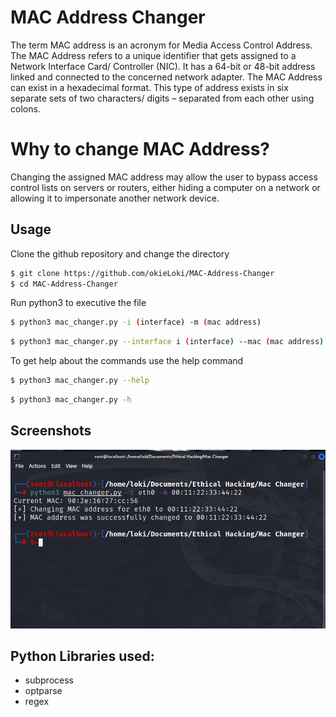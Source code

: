
# MAC Address Changer
The term MAC address is an acronym for Media Access Control Address. The MAC Address refers to a unique identifier that gets assigned to a Network Interface Card/ Controller (NIC). It has a 64-bit or 48-bit address linked and connected to the concerned network adapter. The MAC Address can exist in a hexadecimal format. This type of address exists in six separate sets of two characters/ digits – separated from each other using colons.


# Why to change MAC Address?
Changing the assigned MAC address may allow the user to bypass access control lists on servers or routers, either hiding a computer on a network or allowing it to impersonate another network device.

## Usage

Clone the github repository and change the directory
```bash
$ git clone https://github.com/okieLoki/MAC-Address-Changer
$ cd MAC-Address-Changer
```
Run python3 to executive the file
```bash
$ python3 mac_changer.py -i (interface) -m (mac address)
```
```bash                          
$ python3 mac_changer.py --interface i (interface) --mac (mac address)
```
To get help about the commands use the help command
```bash
$ python3 mac_changer.py --help
```
```bash                
$ python3 mac_changer.py -h
```

    
## Screenshots

![](images/image.png)


## Python Libraries used:

- subprocess
- optparse
- regex


